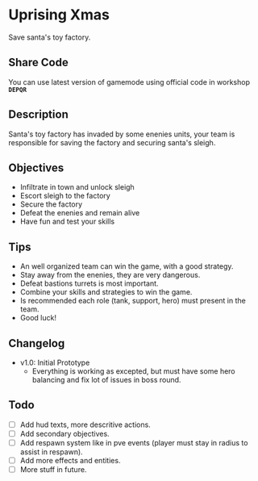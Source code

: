# Uprising Xmas
Save santa's toy factory.

## Share Code
You can use latest version of gamemode using official code in workshop **`DEPQR`**

## Description
Santa's toy factory has invaded by some enenies units, your team is responsible for saving the factory and securing santa's sleigh.

## Objectives
- Infiltrate in town and unlock sleigh
- Escort sleigh to the factory
- Secure the factory
- Defeat the enenies and remain alive
- Have fun and test your skills

## Tips
- An well organized team can win the game, with a good strategy.
- Stay away from the enenies, they are very dangerous.
- Defeat bastions turrets is most important.
- Combine your skills and strategies to win the game.
- Is recommended each role (tank, support, hero) must present in the team.
- Good luck!

## Changelog
- v1.0: Initial Prototype
    - Everything is working as excepted, but must have some hero balancing and fix lot of issues in boss round.


## Todo
- [ ] Add hud texts, more descritive actions.
- [ ] Add secondary objectives.
- [ ] Add respawn system like in pve events (player must stay in radius to assist in respawn).
- [ ] Add more effects and entities.
- [ ] More stuff in future.
